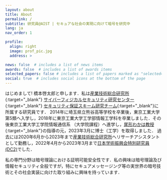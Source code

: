 ```yaml
---
layout: about
title: About
permalink: /
subtitle: 研究員@AIST | セキュアな社会の実現に向けて暗号を研究中
lang: ja
nav_order: 1

profile:
  align: right
  image: prof_pic.jpg
  address: >

news: false  # includes a list of news items
awards: false  # includes a list of awards items
selected_papers: false # includes a list of papers marked as "selected={true}"
social: true  # includes social icons at the bottom of the page
---
```


はじめまして! 橋本啓太郎と申します．私は[産業技術総合研究所](https://www.aist.go.jp/){:target="\_blank"} [サイバーフィジカルセキュリティ研究センター](https://www.cpsec.aist.go.jp/){:target="\_blank"} [セキュリティ保証スキーム研究チーム](https://www.cpsec.aist.go.jp/team/sasrt/){:target="\_blank"}に所属する研究員です．
2014年に埼玉県立熊谷高等学校を卒業後，東京工業大学第5類へ入学し，2018年に東京工業大学工学部情報工学科を卒業しました．その後東京工業大学工学院情報通信系 （大学院課程）へ進学し，[尾形わかは教授](http://www.crypt.ict.e.titech.ac.jp/users/wakaha/indexj.html){:target="\_blank"}の指導の元，2023年3月に博士（工学）を取得しました．
過去には2020年6月から2023年まで[産業技術総合研究所](https://www.aist.go.jp/)へリサーチアシスタントとして勤務し，2022年4月から2023年3月まで[日本学術振興会特別研究員 (DC2)](https://www.jsps.go.jp/j-pd/index.html)でした．

私の専門分野は暗号理論における証明可能安全性です．私の興味は暗号理論及び情報セキュリティ全般ですが，特にセキュアメッセージング等の実世界の暗号技術とその社会実装に向けた取り組みに興味を持っています．

